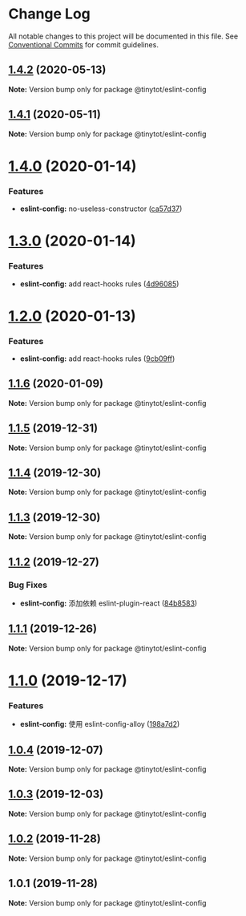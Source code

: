 # Change Log

All notable changes to this project will be documented in this file.
See [Conventional Commits](https://conventionalcommits.org) for commit guidelines.

## [1.4.2](https://github.com/tinytot1/tools/compare/@tinytot/eslint-config@1.4.1...@tinytot/eslint-config@1.4.2) (2020-05-13)

**Note:** Version bump only for package @tinytot/eslint-config

## [1.4.1](https://github.com/tinytot1/tools/compare/@tinytot/eslint-config@1.4.0...@tinytot/eslint-config@1.4.1) (2020-05-11)

**Note:** Version bump only for package @tinytot/eslint-config

# [1.4.0](https://github.com/tinytot1/tools/compare/@tinytot/eslint-config@1.3.0...@tinytot/eslint-config@1.4.0) (2020-01-14)

### Features

- **eslint-config:** no-useless-constructor ([ca57d37](https://github.com/tinytot1/tools/commit/ca57d37a69d5f908ff42b522d6afb4f0d10c48d3))

# [1.3.0](https://github.com/tinytot1/tools/compare/@tinytot/eslint-config@1.2.0...@tinytot/eslint-config@1.3.0) (2020-01-14)

### Features

- **eslint-config:** add react-hooks rules ([4d96085](https://github.com/tinytot1/tools/commit/4d96085c22f27ce151b56a3489ca5f32350801d7))

# [1.2.0](https://github.com/tinytot1/tools/compare/@tinytot/eslint-config@1.1.6...@tinytot/eslint-config@1.2.0) (2020-01-13)

### Features

- **eslint-config:** add react-hooks rules ([9cb09ff](https://github.com/tinytot1/tools/commit/9cb09ff075cbdeb7672e1ca649df6765db72219e))

## [1.1.6](https://github.com/tinytot1/tools/compare/@tinytot/eslint-config@1.1.5...@tinytot/eslint-config@1.1.6) (2020-01-09)

**Note:** Version bump only for package @tinytot/eslint-config

## [1.1.5](https://github.com/tinytot1/tools/compare/@tinytot/eslint-config@1.1.4...@tinytot/eslint-config@1.1.5) (2019-12-31)

**Note:** Version bump only for package @tinytot/eslint-config

## [1.1.4](https://github.com/tinytot1/tools/compare/@tinytot/eslint-config@1.1.3...@tinytot/eslint-config@1.1.4) (2019-12-30)

**Note:** Version bump only for package @tinytot/eslint-config

## [1.1.3](https://github.com/tinytot1/tools/compare/@tinytot/eslint-config@1.1.2...@tinytot/eslint-config@1.1.3) (2019-12-30)

**Note:** Version bump only for package @tinytot/eslint-config

## [1.1.2](https://github.com/tinytot1/tools/compare/@tinytot/eslint-config@1.1.1...@tinytot/eslint-config@1.1.2) (2019-12-27)

### Bug Fixes

- **eslint-config:** 添加依赖 eslint-plugin-react ([84b8583](https://github.com/tinytot1/tools/commit/84b85835d15bbead1d44116472853aa8b0c1fd84))

## [1.1.1](https://github.com/tinytot1/tools/compare/@tinytot/eslint-config@1.1.0...@tinytot/eslint-config@1.1.1) (2019-12-26)

**Note:** Version bump only for package @tinytot/eslint-config

# [1.1.0](https://github.com/tinytot1/tools/compare/@tinytot/eslint-config@1.0.4...@tinytot/eslint-config@1.1.0) (2019-12-17)

### Features

- **eslint-config:** 使用 eslint-config-alloy ([198a7d2](https://github.com/tinytot1/tools/commit/198a7d273e861f5cad3a3b044c825e76d69a61eb))

## [1.0.4](https://github.com/tinytot1/tools/compare/@tinytot/eslint-config@1.0.3...@tinytot/eslint-config@1.0.4) (2019-12-07)

**Note:** Version bump only for package @tinytot/eslint-config

## [1.0.3](https://github.com/tinytot1/tools/compare/@tinytot/eslint-config@1.0.2...@tinytot/eslint-config@1.0.3) (2019-12-03)

**Note:** Version bump only for package @tinytot/eslint-config

## [1.0.2](https://github.com/tinytot1/tools/compare/@tinytot/eslint-config@1.0.1...@tinytot/eslint-config@1.0.2) (2019-11-28)

**Note:** Version bump only for package @tinytot/eslint-config

## 1.0.1 (2019-11-28)

**Note:** Version bump only for package @tinytot/eslint-config
